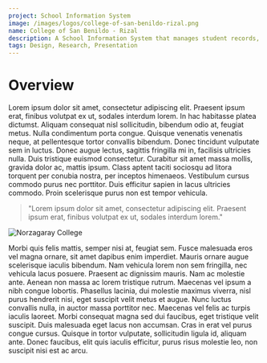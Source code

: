 ```yaml
---
project: School Information System
image: /images/logos/college-of-san-benildo-rizal.png
name: College of San Benildo - Rizal
description: A School Information System that manages student records, grades, and schedules.
tags: Design, Research, Presentation
---
```


# Overview

Lorem ipsum dolor sit amet, consectetur adipiscing elit. Praesent ipsum erat, finibus volutpat ex ut, sodales interdum lorem. In hac habitasse platea dictumst. Aliquam consequat nisl sollicitudin, bibendum odio at, feugiat metus. Nulla condimentum porta congue. Quisque venenatis venenatis neque, at pellentesque tortor convallis bibendum. Donec tincidunt vulputate sem in luctus. Donec augue lectus, sagittis fringilla mi in, facilisis ultricies nulla. Duis tristique euismod consectetur. Curabitur sit amet massa mollis, gravida dolor ac, mattis ipsum. Class aptent taciti sociosqu ad litora torquent per conubia nostra, per inceptos himenaeos. Vestibulum cursus commodo purus nec porttitor. Duis efficitur sapien in lacus ultricies commodo. Proin scelerisque purus non est tempor vehicula.

> "Lorem ipsum dolor sit amet, consectetur adipiscing elit. Praesent ipsum erat, finibus volutpat ex ut, sodales interdum lorem."

![Norzagaray College](/images/backgrounds/placeholder-image.jpeg)

Morbi quis felis mattis, semper nisi at, feugiat sem. Fusce malesuada eros vel magna ornare, sit amet dapibus enim imperdiet. Mauris ornare augue scelerisque iaculis bibendum. Nam vehicula lorem non sem fringilla, nec vehicula lacus posuere. Praesent ac dignissim mauris. Nam ac molestie ante. Aenean non massa ac lorem tristique rutrum. Maecenas vel ipsum a nibh congue lobortis. Phasellus lacinia, dui molestie maximus viverra, nisl purus hendrerit nisi, eget suscipit velit metus et augue. Nunc luctus convallis nulla, in auctor massa porttitor nec. Maecenas vel felis ac turpis iaculis laoreet. Morbi consequat magna sed dui faucibus, eget tristique velit suscipit. Duis malesuada eget lacus non accumsan. Cras in erat vel purus congue cursus. Quisque in tortor vulputate, sollicitudin ligula id, aliquam ante. Donec faucibus, elit quis iaculis efficitur, purus risus molestie leo, non suscipit nisi est ac arcu.
